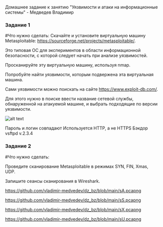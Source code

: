 Домашнее задание к занятию "Уязвимости и атаки на информационные системы" - Медведев Владимир


### Задание 1

#Что нужно сделать:
Скачайте и установите виртуальную машину Metasploitable: https://sourceforge.net/projects/metasploitable/.

Это типовая ОС для экспериментов в области информационной безопасности, с которой следует начать при анализе уязвимостей.

Просканируйте эту виртуальную машину, используя nmap.

Попробуйте найти уязвимости, которым подвержена эта виртуальная машина.

Сами уязвимости можно поискать на сайте https://www.exploit-db.com/.

Для этого нужно в поиске ввести название сетевой службы, обнаруженной на атакуемой машине, и выбрать подходящие по версии уязвимости.

![alt text](https://github.com/vladimir-medvedev/dz_bz/blob/main/Nmap1.png)

Пароль и логин совпадают
Используется HTTP, а не HTTPS
Бэкдор vsftpd v.2.3.4

### Задание 2

#Что нужно сделать:

Проведите сканирование Metasploitable в режимах SYN, FIN, Xmas, UDP.

Запишите сеансы сканирования в Wireshark.

https://github.com/vladimir-medvedev/dz_bz/blob/main/sA.pcapng

https://github.com/vladimir-medvedev/dz_bz/blob/main/sS.pcapng

https://github.com/vladimir-medvedev/dz_bz/blob/main/sX.pcapng

https://github.com/vladimir-medvedev/dz_bz/blob/main/sU.pcapng


